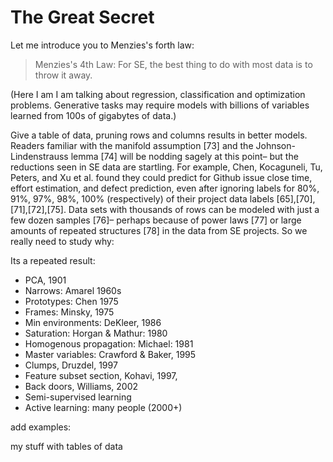 # The Great Secret




Let me introduce you to Menzies's forth law:

> Menzies's 4th Law: For SE, the best thing to do with most data is to throw it away. 



(Here I am I am talking about regression, classification and optimization problems. 
Generative tasks may require models with billions of variables learned from 100s of gigabytes of data.)

Give a table of data, pruning rows and columns results in better
models. Readers familiar with the manifold assumption [73] and the
Johnson-Lindenstrauss lemma [74] will be nodding sagely at this
point– but the reductions seen in SE data are startling. For example,
Chen, Kocaguneli, Tu, Peters, and Xu et al. found they could predict
for Github issue close time, effort estimation, and defect prediction,
even after ignoring labels for 80%, 91%, 97%, 98%, 100% (respectively)
of their project data labels [65],[70],[71],[72],[75]. Data sets
with thousands of rows can be modeled with just a few dozen samples
[76]– perhaps because of power laws [77] or large amounts of repeated
structures [78] in the data from SE projects. So we really need to
study why:

Its a repeated result:

- PCA, 1901
- Narrows: Amarel 1960s
- Prototypes: Chen 1975 
- Frames: Minsky, 1975
- Min environments: DeKleer, 1986
- Saturation: Horgan & Mathur: 1980
- Homogenous propagation: Michael: 1981
- Master variables: Crawford & Baker, 1995
- Clumps, Druzdel, 1997
- Feature subset section, Kohavi, 1997, 
- Back doors, Williams, 2002 
- Semi-supervised learning
- Active learning: many people (2000+)

add examples:

my stuff with tables of data
